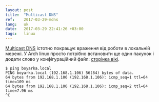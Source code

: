 ```yaml
---
layout: post
title:  "Multicast DNS"
ref:    2017-03-29-mdns
lang:   uk
date:   2017-03-29 22:41:26 +03:00
tags:   linux
---
```


[Multicast DNS](http://www.multicastdns.org/) істотно покращує враження від
роботи в локальній мережі. У Arch linux просто потрібно встановити ще один
пакунок і додати слово у конфігураційний файл:
[сторінка вікі](https://wiki.archlinux.org/index.php/avahi#Hostname_resolution).

```
$ ping boyarka.local
PING boyarka.local (192.168.1.106) 56(84) bytes of data.
64 bytes from 192.168.1.106 (192.168.1.106): icmp_seq=1 ttl=64 time=109 ms
64 bytes from 192.168.1.106 (192.168.1.106): icmp_seq=2 ttl=64 time=7.96 ms
^C
```

